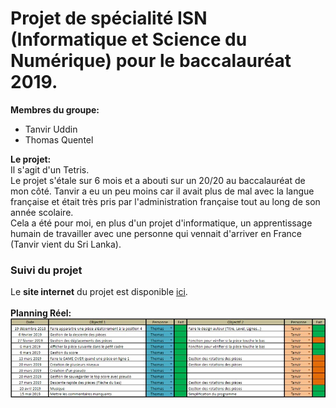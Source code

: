 # Projet de spécialité ISN (Informatique et Science du Numérique) pour le baccalauréat 2019.<br/>
__Membres du groupe:__ <br/>
- Tanvir Uddin<br/>
- Thomas Quentel<br/>

__Le projet:__<br />
Il s'agit d'un Tetris.<br />
Le projet s'étale sur 6 mois et a abouti sur un 20/20 au baccalauréat de mon côté. Tanvir a eu un peu moins car il avait plus de mal avec la langue française et était très pris par l'administration française tout au long de son année scolaire. <br/>
Cela a été pour moi, en plus d'un projet d'informatique, un apprentissage humain de travailler avec une personne qui vennait d'arriver en France (Tanvir vient du Sri Lanka).<br />

### Suivi du projet
Le **site internet** du projet est disponible [ici](https://perso.isima.fr/~thquentel/index.html).<br/>
<br/>**Planning Réel:**
![imagePlanningReel](planning.jpg)
